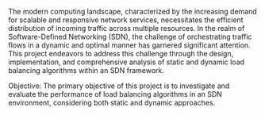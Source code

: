 The modern computing landscape, characterized by the increasing demand for scalable and responsive network services, necessitates the efficient distribution of incoming traffic across multiple resources. In the realm of Software-Defined Networking (SDN), the challenge of orchestrating traffic flows in a dynamic and optimal manner has garnered significant attention. This project endeavors to address this challenge through the design, implementation, and comprehensive analysis of static and dynamic load balancing algorithms within an SDN framework.

Objective:
The primary objective of this project is to investigate and evaluate the performance of load balancing algorithms in an SDN environment, considering both static and dynamic approaches.

 
